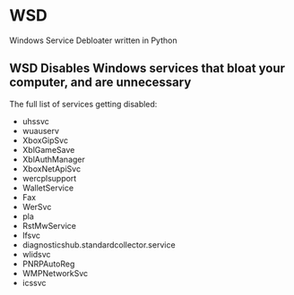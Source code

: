 # WSD
 Windows Service Debloater written in Python
 
 ## WSD Disables Windows services that bloat your computer, and are unnecessary
 The full list of services getting disabled:
 
 - uhssvc
- wuauserv
- XboxGipSvc
- XblGameSave
- XblAuthManager
- XboxNetApiSvc
- wercplsupport
- WalletService
- Fax
- WerSvc
- pla
- RstMwService
- lfsvc
- diagnosticshub.standardcollector.service
- wlidsvc
- PNRPAutoReg
- WMPNetworkSvc
- icssvc

